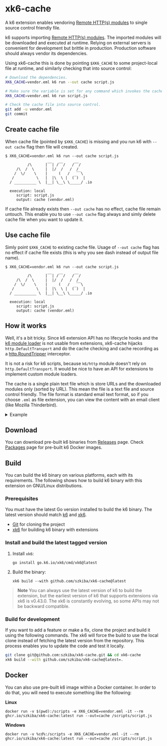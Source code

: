 # xk6-cache

A k6 extension enables vendoring [Remote HTTP(s) modules](https://k6.io/docs/using-k6/modules#remote-http-s-modules) to single source control friendly file.

k6 supports importing [Remote HTTP(s) modules](https://k6.io/docs/using-k6/modules#remote-http-s-modules). The imported modules will be downloaded and executed at runtime. Relying on external servers is convenient for development but brittle in production. Production software should always vendor its dependencies.

Using xk6-cache this is done by pointing `$XK6_CACHE` to some project-local file at runtime, and similarly checking that into source control:

```bash
# Download the dependencies.
XK6_CACHE=vendor.eml k6 run --out cache script.js

# Make sure the variable is set for any command which invokes the cache.
XK6_CACHE=vendor.eml k6 run script.js

# Check the cache file into source control.
git add -u vendor.eml
git commit
```

## Create cache file

When cache file (pointed by `$XK6_CACHE`) is missing and you run k6 with `--out cache` flag then file will created.

```plain
$ XK6_CACHE=vendor.eml k6 run --out cache script.js

          /\      |‾‾| /‾‾/   /‾‾/   
     /\  /  \     |  |/  /   /  /    
    /  \/    \    |     (   /   ‾‾\  
   /          \   |  |\  \ |  (‾)  | 
  / __________ \  |__| \__\ \_____/ .io

  execution: local
     script: script.js
     output: cache (vendor.eml)
```

If cache file already exists then `--out cache` has no effect, cache file remain untouch. This enable you to use `--out cache` flag always and simly delete cache file when you want to update it.

## Use cache file

Simly point `$XK6_CACHE` to existing cache file. Usage of `--out cache` flag has no effect if cache file exists (this is why you see dash instead of output file name).

```plain
$ XK6_CACHE=vendor.eml k6 run --out cache script.js

          /\      |‾‾| /‾‾/   /‾‾/   
     /\  /  \     |  |/  /   /  /    
    /  \/    \    |     (   /   ‾‾\  
   /          \   |  |\  \ |  (‾)  | 
  / __________ \  |__| \__\ \_____/ .io

  execution: local
     script: script.js
     output: cache (vendor.eml)
```

## How it works

Well, it's a bit tricky. Since k6 extension API has no lifecycle hooks and the [k6 module loader](https://github.com/k6io/k6/tree/master/loader) is not usable from extensions, xk6-cache hijacks `http.DefaultTransport` and do the cache checking and cache recording as a [http.RoundTripper](https://golang.org/pkg/net/http/#RoundTripper) interceptor.

It is not a risk for k6 scripts, because `k6/http` module doesn't rely on `http.DefaultTransport`. It would be nice to have an API for extensions to implement custom module loaders.

The cache is a single plain text file which is store URLs and the downloaded modules only (sorted by URL). This mean the file is  a text file and source control friendly. The file format is standard email text format, so if you choose `.eml` as file extension, you can view the content with an email client (like Mozilla Thinderbird).

<details><summary>Example</summary>
<p>

For the following script file ...

```js
import { uuidv4 } from 'https://jslib.k6.io/k6-utils/1.4.0/index.js';

export default function () {
  const randomUUID = uuidv4();
  console.log(randomUUID);
}
```

... this cache file will be generated:

```eml
Content-Type: multipart/mixed; boundary=______________________________o_o______________________________
Subject: xk6-cache

--______________________________o_o______________________________
Content-Type: text/plain; charset=utf-8

This is xk6-cache's standard email format cache file that can be viewed with an email client such as Mozilla Thunderbird. Modules stored as email attachments.
--______________________________o_o______________________________
Content-Disposition: attachment; filename="https://jslib.k6.io/k6-utils/1.4.0/index.js"
Content-Length: 4974
Content-Location: https://jslib.k6.io/k6-utils/1.4.0/index.js?_k6=1
Content-Type: text/javascript

(()=>{"use strict";var t={n:r=>{var e=r&&r.__esModule?()=>r.default:()=>r;return .......__esModule&&Object.defineProperty(w,"__esModule",{value:!0})})();
//# sourceMappingURL=index.js.map
--______________________________o_o______________________________--

```

> **Note**
> The long, minified JavaScript code replaced with `.......` in the example above.

</p>
</details>

## Download

You can download pre-built k6 binaries from [Releases](https://github.com/szkiba/xk6-cache/releases/) page. Check [Packages](https://github.com/szkiba/xk6-cache/pkgs/container/xk6-cache) page for pre-built k6 Docker images.

## Build

You can build the k6 binary on various platforms, each with its requirements. The following shows how to build k6 binary with this extension on GNU/Linux distributions.

### Prerequisites

You must have the latest Go version installed to build the k6 binary. The latest version should match [k6](https://github.com/grafana/k6#build-from-source) and [xk6](https://github.com/grafana/xk6#requirements).

- [Git](https://git-scm.com/) for cloning the project
- [xk6](https://github.com/grafana/xk6) for building k6 binary with extensions

### Install and build the latest tagged version

1. Install `xk6`:

   ```shell
   go install go.k6.io/xk6/cmd/xk6@latest
   ```

2. Build the binary:

   ```shell
   xk6 build --with github.com/szkiba/xk6-cache@latest
   ```

> **Note**
> You can always use the latest version of k6 to build the extension, but the earliest version of k6 that supports extensions via xk6 is v0.43.0. The xk6 is constantly evolving, so some APIs may not be backward compatible.

### Build for development

If you want to add a feature or make a fix, clone the project and build it using the following commands. The xk6 will force the build to use the local clone instead of fetching the latest version from the repository. This process enables you to update the code and test it locally.

```bash
git clone git@github.com:szkiba/xk6-cache.git && cd xk6-cache
xk6 build --with github.com/szkiba/xk6-cache@latest=.
```

## Docker

You can also use pre-built k6 image within a Docker container. In order to do that, you will need to execute something like the following:

**Linux**

```plain
docker run -v $(pwd):/scripts -e XK6_CACHE=vendor.eml -it --rm ghcr.io/szkiba/xk6-cache:latest run --out=cache /scripts/script.js
```

**Windows**

```plain
docker run -v %cd%:/scripts -e XK6_CACHE=vendor.eml -it --rm ghcr.io/szkiba/xk6-cache:latest run --out=cache /scripts/script.js
```

